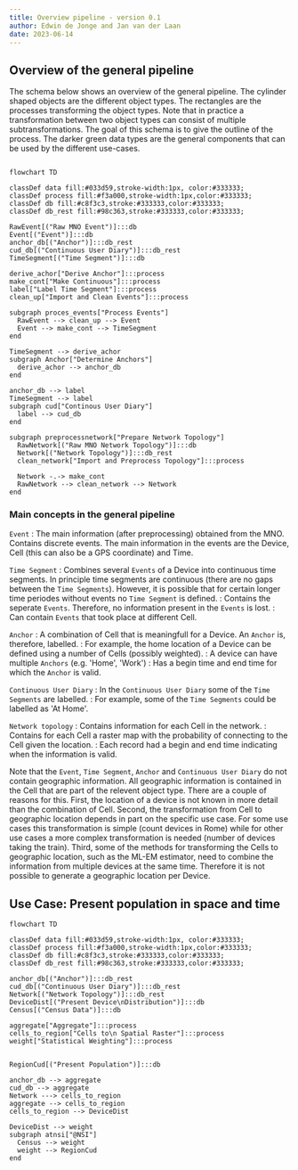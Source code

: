 ```yaml
---
title: Overview pipeline - version 0.1
author: Edwin de Jonge and Jan van der Laan
date: 2023-06-14
---
```





## Overview of the general pipeline

The schema below shows an overview of the general pipeline. The cylinder shaped objects are the different object types. The rectangles are the processes transforming the object types. Note that in practice a transformation between two object types can consist of multiple subtransformations. The goal of this schema is to give the outline of the process. The darker green data types are the general components that can be used by the different use-cases. 

```mermaid

flowchart TD

classDef data fill:#033d59,stroke-width:1px, color:#333333;
classDef process fill:#f3a000,stroke-width:1px,color:#333333;
classDef db fill:#c8f3c3,stroke:#333333,color:#333333;
classDef db_rest fill:#98c363,stroke:#333333,color:#333333;

RawEvent[("Raw MNO Event")]:::db
Event[("Event")]:::db
anchor_db[("Anchor")]:::db_rest
cud_db[("Continuous User Diary")]:::db_rest
TimeSegment[("Time Segment")]:::db

derive_achor["Derive Anchor"]:::process
make_cont["Make Continuous"]:::process
label["Label Time Segment"]:::process
clean_up["Import and Clean Events"]:::process

subgraph proces_events["Process Events"]
  RawEvent --> clean_up --> Event
  Event --> make_cont --> TimeSegment
end

TimeSegment --> derive_achor
subgraph Anchor["Determine Anchors"]
  derive_achor --> anchor_db
end

anchor_db --> label
TimeSegment --> label
subgraph cud["Continous User Diary"]
  label --> cud_db
end

subgraph preprocessnetwork["Prepare Network Topology"]
  RawNetwork[("Raw MNO Network Topology")]:::db
  Network[("Network Topology")]:::db_rest
  clean_network["Import and Preprocess Topology"]:::process

  Network -.-> make_cont
  RawNetwork --> clean_network --> Network
end
```

### Main concepts in the general pipeline

`Event`
: The main information (after preprocessing) obtained from the MNO. Contains discrete events. The main information in the events are the Device, Cell (this can also be a GPS coordinate) and Time. 

`Time Segment`
: Combines several `Events` of a Device into continuous time segments. In principle time segments are continuous (there are no gaps between the `Time Segments`). However, it is possible that for certain longer time periodes without events no `Time Segment` is defined. 
: Contains the seperate `Events`. Therefore, no information present in the `Events` is lost. 
: Can contain `Events` that took place at different Cell.

`Anchor`
: A combination of Cell that is meaningfull for a Device. An `Anchor` is, therefore, labelled.
: For example, the home location of a Device can be defined using a number of Cells (possibly weighted).
: A device can have multiple `Anchors` (e.g. 'Home', 'Work')
: Has a begin time and end time for which the `Anchor` is valid.

`Continuous User Diary`
: In the `Continuous User Diary` some of the `Time Segments` are labelled. 
: For example, some of the `Time Segments` could be labelled as 'At Home'. 

`Network topology`
: Contains information for each Cell in the network.
: Contains for each Cell a raster map with the probability of connecting to the Cell given the location.
: Each record had a begin and end time indicating when the information is valid.

Note that the `Event`, `Time Segment`, `Anchor` and `Continuous User Diary` do not contain geographic information. All geographic information is contained in the Cell that are part of the relevent object type. There are a couple of reasons for this. First, the location of a device is not known in more detail than the combination of Cell. Second, the transformation from Cell to geographic location depends in part on the specific use case. For some use cases this transformation is simple (count devices in Rome) while for other use cases a more complex transformation is needed (number of devices taking the train). Third, some of the methods for transforming the Cells to geographic location, such as the ML-EM estimator, need to combine the information from multiple devices at the same time. Therefore it is not possible to generate a geographic location per Device.

## Use Case: Present population in space and time


```mermaid
flowchart TD

classDef data fill:#033d59,stroke-width:1px, color:#333333;
classDef process fill:#f3a000,stroke-width:1px,color:#333333;
classDef db fill:#c8f3c3,stroke:#333333,color:#333333;
classDef db_rest fill:#98c363,stroke:#333333,color:#333333;

anchor_db[("Anchor")]:::db_rest
cud_db[("Continuous User Diary")]:::db_rest
Network[("Network Topology")]:::db_rest
DeviceDist[("Present Device\nDistribution")]:::db
Census[("Census Data")]:::db

aggregate["Aggregate"]:::process
cells_to_region["Cells to\n Spatial Raster"]:::process
weight["Statistical Weighting"]:::process


RegionCud[("Present Population")]:::db

anchor_db --> aggregate
cud_db --> aggregate
Network ---> cells_to_region
aggregate --> cells_to_region
cells_to_region --> DeviceDist

DeviceDist --> weight
subgraph atnsi["@NSI"]
  Census --> weight
  weight --> RegionCud
end

```
